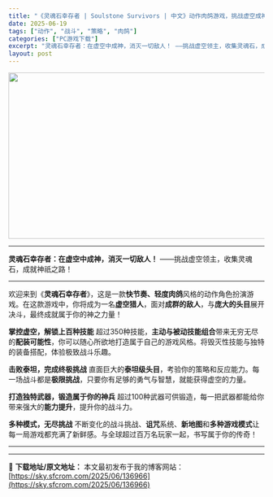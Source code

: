 ```yaml
---
title: "《灵魂石幸存者 | Soulstone Survivors | 中文》动作肉鸽游戏，挑战虚空成神"
date: 2025-06-19
tags: ["动作", "战斗", "策略", "肉鸽"]
categories: ["PC游戏下载"]
excerpt: "灵魂石幸存者：在虚空中成神，消灭一切敌人！ ——挑战虚空领主，收集灵魂石，成就神祇之路！ 欢迎来到《灵魂石幸存者》，这是一款快节奏、轻度肉鸽风格的动作角色扮演游戏。在这款游戏中，你将成为一名虚空猎人，面对成群的敌人，与庞大的头目展开决斗，最终成就属于你的神之力量！ 掌控虚空，解锁上百种技能 超过35&hellip;"
layout: post
---
```


<img class="aligncenter size-full wp-image-136967" src="https://sky.sfcrom.com/wp-content/uploads/2025/06/2025061904520389.webp" alt="" width="700" height="327" />

<hr />

<strong>灵魂石幸存者：在虚空中成神，消灭一切敌人！</strong>
——挑战虚空领主，收集灵魂石，成就神祇之路！

<hr />

欢迎来到《<strong>灵魂石幸存者</strong>》，这是一款<strong>快节奏、轻度肉鸽</strong>风格的动作角色扮演游戏。在这款游戏中，你将成为一名<strong>虚空猎人</strong>，面对<strong>成群的敌人</strong>，与<strong>庞大的头目</strong>展开决斗，最终成就属于你的神之力量！

<strong>掌控虚空，解锁上百种技能</strong>
超过350种技能，<strong>主动与被动技能组合</strong>带来无穷无尽的<strong>配装可能性</strong>，你可以随心所欲地打造属于自己的游戏风格。将毁灭性技能与独特的装备搭配，体验极致战斗乐趣。

<strong>击败泰坦，完成终极挑战</strong>
直面巨大的<strong>泰坦级头目</strong>，考验你的策略和反应能力。每一场战斗都是<strong>极限挑战</strong>，只要你有足够的勇气与智慧，就能获得虚空的力量。

<strong>打造独特武器，锻造属于你的神兵</strong>
超过100种武器可供锻造，每一把武器都能给你带来强大的<strong>能力提升</strong>，提升你的战斗力。

<strong>多种模式，无尽挑战</strong>
不断变化的战斗挑战、<strong>诅咒</strong>系统、<strong>新地图</strong>和<strong>多种游戏模式</strong>让每一局游戏都充满了新鲜感。与全球超过百万名玩家一起，书写属于你的传奇！

<hr />

---
📖 **下载地址/原文地址：** 本文最初发布于我的博客网站：[https://sky.sfcrom.com/2025/06/136966](https://sky.sfcrom.com/2025/06/136966)
